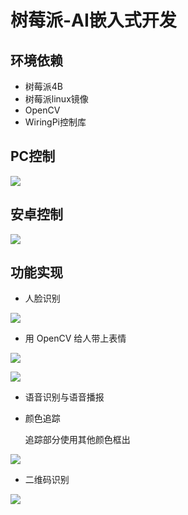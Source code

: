 # 树莓派-AI嵌入式开发

## 环境依赖

- 树莓派4B
- 树莓派linux镜像
- OpenCV
- WiringPi控制库

## PC控制

![](https://github.com/mgykk/Raspberry-pi-Embedded-AI/tree/master/image/PC控制界面.png)

## 安卓控制

![](https://github.com/mgykk/Raspberry-pi-Embedded-AI/tree/master/image/安卓控制界面.jpg)

## 功能实现

- 人脸识别

![](https://github.com/mgykk/Raspberry-pi-Embedded-AI/tree/master/image/face.png)

- 用 OpenCV 给人带上表情

![](https://github.com/mgykk/Raspberry-pi-Embedded-AI/tree/master/image/mask.png)

![](https://github.com/mgykk/Raspberry-pi-Embedded-AI/tree/master/image/out.png)

- 语音识别与语音播报

- 颜色追踪

  追踪部分使用其他颜色框出

![](https://github.com/mgykk/Raspberry-pi-Embedded-AI/tree/master/image/color.png)

- 二维码识别

![](https://github.com/mgykk/Raspberry-pi-Embedded-AI/tree/master/image/qrcode.png)

